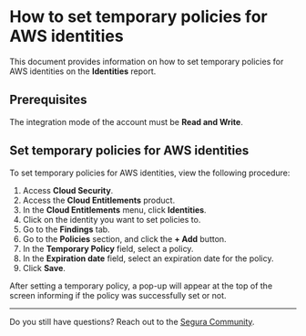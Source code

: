 # How to set temporary policies for AWS identities

This document provides information on how to set temporary policies for AWS identities on the **Identities** report.

## Prerequisites
The integration mode of the account must be **Read and Write**.

## Set temporary policies for AWS identities
To set temporary policies for AWS identities, view the following procedure:

1. Access **Cloud Security**.  
2. Access the **Cloud Entitlements** product.  
3. In the **Cloud Entitlements** menu, click **Identities**.  
4. Click on the identity you want to set policies to.  
5. Go to the **Findings** tab.  
6. Go to the **Policies** section, and click the **+ Add** button.  
7. In the **Temporary Policy** field, select a policy.  
8. In the **Expiration date** field, select an expiration date for the policy.  
9. Click **Save**.

After setting a temporary policy, a pop-up will appear at the top of the screen informing if the policy was successfully set or not.

---
Do you still have questions? Reach out to the [Segura Community](https://community.Segura.io/).